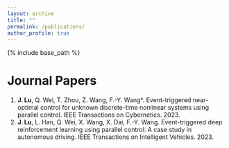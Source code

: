 ```yaml
---
layout: archive
title: ""
permalink: /publications/
author_profile: true
---
```


{% include base_path %}

Journal Papers
======
1. **J. Lu**, Q. Wei, T. Zhou, Z. Wang, F.-Y. Wang*. Event-triggered near-optimal control for unknown discrete-time nonlinear systems using parallel control. IEEE Transactions on Cybernetics. 2023.
2. **J. Lu**, L. Han, Q. Wei, X. Wang, X. Dai, F.-Y. Wang. Event-triggered deep reinforcement learning using parallel control: A case study in autonomous driving. IEEE Transactions on Intelligent Vehicles. 2023.
